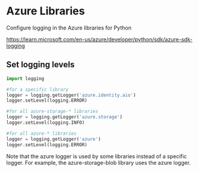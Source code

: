 # Azure Libraries

Configure logging in the Azure libraries for Python

https://learn.microsoft.com/en-us/azure/developer/python/sdk/azure-sdk-logging

## Set logging levels
```py
import logging

#for a specific library
logger = logging.getLogger('azure.identity.aio')
logger.setLevel(logging.ERROR)

#for all azure-storage-* libraries
logger = logging.getLogger('azure.storage')
logger.setLevel(logging.INFO)

#for all azure-* libraries
logger = logging.getLogger('azure')
logger.setLevel(logging.ERROR)
```
Note that the azure logger is used by some libraries instead of a specific logger. For example, the azure-storage-blob library uses the azure logger.
